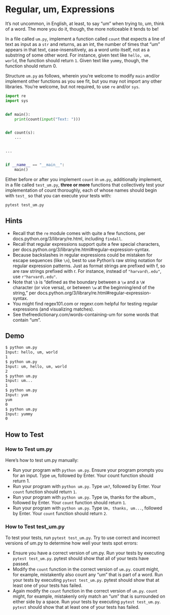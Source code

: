 # Regular, um, Expressions

It’s not uncommon, in English, at least, to say “um” when trying to, um, think of a word. The more you do it, though, the more noticeable it tends to be!

In a file called `um.py`, implement a function called `count` that expects a line of text as input as a `str` and returns, as an int, the number of times that “um” appears in that text, case-insensitively, as a word unto itself, not as a substring of some other word. For instance, given text like `hello, um, world`, the function should return `1`. Given text like `yummy`, though, the function should return 0.

Structure `um.py` as follows, wherein you’re welcome to modify `main` and/or implement other functions as you see fit, but you may not import any other libraries. You’re welcome, but not required, to use `re` and/or `sys`.

```python
import re
import sys


def main():
    print(count(input("Text: ")))


def count(s):
    ...


...


if __name__ == "__main__":
    main()
```

Either before or after you implement `count` in `um.py`, additionally implement, in a file called `test_um.py`, **three or more** functions that collectively test your implementation of count thoroughly, each of whose names should begin with `test_` so that you can execute your tests with:

```python
pytest test_um.py
```

## Hints

- Recall that the `re` module comes with quite a few functions, per docs.python.org/3/library/re.html, including `findall`.
- Recall that regular expressions support quite a few special characters, per docs.python.org/3/library/re.html#regular-expression-syntax.
- Because backslashes in regular expressions could be mistaken for escape sequences (like `\n`), best to use Python’s raw string notation for regular expression patterns. Just as format strings are prefixed with f, so are raw strings prefixed with r. For instance, instead of `"harvard\.edu"`, use `r"harvard\.edu"`.
- Note that `\b` is “defined as the boundary between a `\w` and a `\W` character (or vice versa), or between `\w` at the beginning/end of the string,” per docs.python.org/3/library/re.html#regular-expression-syntax.
- You might find regex101.com or regexr.com helpful for testing regular expressions (and visualizing matches).
- See thefreedictionary.com/words-containing-um for some words that contain “um”.

## Demo

```bash
$ python um.py                                                                  
Input: hello, um, world                                                         
1                                                                               
$ python um.py                                                                  
Input: um, hello, um, world                                                     
2                                                                               
$ python um.py                                                                  
Input: um...                                                                    
1                                                                               
$ python um.py                                                                  
Input: yum   
yum                                                                      
0                                                                               
$ python um.py                                                                  
Input: yummy                                                                    
0           
```

## How to Test

### How to Test um.py

Here’s how to test um.py manually:

- Run your program with `python um.py`. Ensure your program prompts you for an input. Type `um`, followed by Enter. Your count function should return 1.
- Run your program with `python um.py`. Type `um?`, followed by Enter. Your `count` function should return `1`.
- Run your program with `python um.py`. Type `Um`, thanks for the album., followed by Enter. Your `count` function should return `1`.
- Run your program with `python um.py`. Type `Um, thanks, um...`, followed by Enter. Your `count` function should return `2`.
  

### How to Test test_um.py

To test your tests, run `pytest test_um.py`. Try to use correct and incorrect versions of um.py to determine how well your tests spot errors:

- Ensure you have a correct version of um.py. Run your tests by executing `pytest test_um.py`. pytest should show that all of your tests have passed.
- Modify the `count` function in the correct version of `um.py`. count might, for example, mistakently also count any “um” that is part of a word. Run your tests by executing `pytest test_um.py`. pytest should show that at least one of your tests has failed.
- Again modify the `count` function in the correct version of `um.py`. `count` might, for example, mistakenly only match an “um” that is surrounded on either side by a space. Run your tests by executing `pytest test_um.py`. `pytest` should show that at least one of your tests has failed.